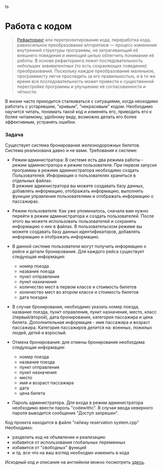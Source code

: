 ts
# Работа с кодом
>[Рефакторинг](https://ru.wikipedia.org/wiki/%D0%A0%D0%B5%D1%84%D0%B0%D0%BA%D1%82%D0%BE%D1%80%D0%B8%D0%BD%D0%B3) или перепроектирование кода, переработка кода, равносильное преобразование алгоритмов — процесс изменения внутренней структуры программы, не затрагивающий её внешнего поведения и имеющий целью облегчить понимание её работы. В основе рефакторинга лежит последовательность небольших эквивалентных (то есть сохраняющих поведение) преобразований. Поскольку каждое преобразование маленькое, программисту легче проследить за его правильностью, и в то же время вся последовательность может привести к существенной перестройке программы и улучшению её согласованности и чёткости.

В жизни часто приходится сталкиваться с ситуациями, когда неоходимо работать с устаревшим, "кривым", "некрасивым" кодом. Необходимо научится читать, понимать такой код и изменять его, приводить его к более читаемому, удобному виду, возможно делать его более эффективным, устранять ошибки.


### Задача
Существует система бронирования железнодорожных билетов. Система реализована давно и не вами.
Требования к системе:
* Режим администратора: В системе есть два режима работы - режим администратора и режим пользователя. При первом запуске программы в режиме администратора необходимо создать Пользователей. Информация о пользователях храниться в отдельных файлах.\
В режиме администратора вы можете создавать базу данных, добавлять информацию, отображать информацию, выполнять функции управления пользователями и отображать информацию о пассажирах.
* Режим пользователя: Как уже упоминалось, сначала вам нужно перейти в режим администратора и создать пользователей. После этого вы можете использовать пользователей и сохранять информацию о них в файлах. В пользовательском режиме вы можете создавать базу данных идентификаторов, добавлять информацию и отображать информацию.
* В данной системе пользователи могут получить информацию о рейсе и детали бронирования. Для каждого рейса существует следующая информация:
    * номер поезда
    * название поезда
    * пункт отправления
    * пункт назначения
    * количество мест в первом классе и стоимость билетов
    * количество мест во втором классе и стоимость билетов
    * дата поездки
* B случае бронирования, необходимо указать номер поезда, название поезда, пункт оправления, пункт назначения, место, класс (первый/второй), дата бронирования, категория пассажира и цена билета. Дополнительная информация - имя пассажира и возраст пассажира. Категория пассажиров делится на: военных, пожилых людей, детей и взрослый.
* Отмена бронирования: для отмены бронирования необходима следующая информация:
    * номер поезда
    * название поезда
    * пункт отправления
    * пункт назначения
    * место
    * имя и возраст пассажира
    * дата
    * цена билета
    
* Пароль администратора. Для входа в режим администратора необходимо ввести пароль "codewithc". В случае ввода неверного пароля выводится сообщение "Доступ запрешен".

Код проекта находится в файле "railway reservation system.cpp"
Необходимо:
* разделить код на объявление и реализацию
* избавится от использования глобальных переменных
* избавится от "свободных" функций
* и тд. все что на ваш взгляд необходмо изменить в кода

Исходный код и описание на английком можно посмотреть [здесь](https://www.codewithc.com/railway-reservation-system-project-in-c/).
